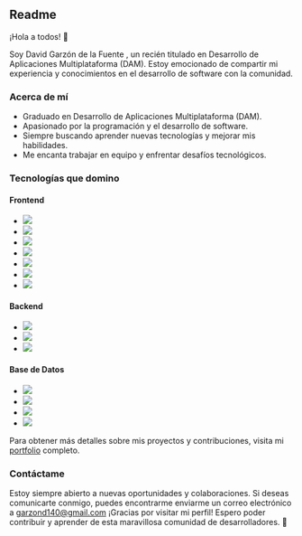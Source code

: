 ## Readme

¡Hola a todos! 👋

Soy David Garzón de la Fuente , un recién titulado en Desarrollo de Aplicaciones Multiplataforma (DAM). Estoy emocionado de compartir mi experiencia y conocimientos en el desarrollo de software con la comunidad.

### Acerca de mí
- Graduado en Desarrollo de Aplicaciones Multiplataforma (DAM).
- Apasionado por la programación y el desarrollo de software.
- Siempre buscando aprender nuevas tecnologías y mejorar mis habilidades.
- Me encanta trabajar en equipo y enfrentar desafíos tecnológicos.

### Tecnologías que domino
#### Frontend
- <img src="https://img.icons8.com/color/48/000000/html-5--v1.png"/> 
- <img src="https://img.icons8.com/color/48/000000/css3.png"/>
- <img src="https://img.icons8.com/color/48/000000/javascript--v1.png"/> 
- <img src="https://img.icons8.com/color/48/000000/bootstrap.png"/> 
- <img src="https://img.icons8.com/color/48/000000/angularjs.png"/> 
- <img src="https://img.icons8.com/color/48/000000/react-native.png"/> 
- <img src="https://img.icons8.com/color/48/000000/ionic.png"/> 

#### Backend
- <img src="https://img.icons8.com/color/48/000000/python.png"/> 
- <img src="https://img.icons8.com/color/48/000000/java-coffee-cup-logo--v2.png"/> 
- <img src="https://img.icons8.com/color/48/000000/spring-logo.png"/> 

#### Base de Datos
- <img src="https://img.icons8.com/color/48/000000/mysql-logo.png"/> 
- <img src="https://img.icons8.com/color/48/000000/oracle-logo.png"/> 
- <img src="https://img.icons8.com/color/48/000000/postgreesql.png"/> 
- <img src="https://img.icons8.com/color/48/000000/mongodb.png"/> 


Para obtener más detalles sobre mis proyectos y contribuciones, visita mi [portfolio](https://davidgdlf.github.io/Porfolio/) completo.

### Contáctame
Estoy siempre abierto a nuevas oportunidades y colaboraciones. Si deseas comunicarte conmigo, puedes encontrarme  enviarme un correo electrónico a garzond140@gmail.com
¡Gracias por visitar mi perfil! Espero poder contribuir y aprender de esta maravillosa comunidad de desarrolladores. 🚀
